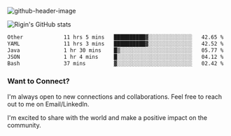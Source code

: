 
![github-header-image](https://github.com/riginoommen/riginoommen/assets/3840244/889cae65-df55-4cda-86cc-bf21bf1f2e96)

![Rigin's GitHub stats](https://github-readme-stats.vercel.app/api?username=riginoommen\&show_icons=true\&show=reviews,discussions_started,discussions_answered,prs_merged,prs_merged_percentage)


<!--START_SECTION:waka-->

```txt
Other             11 hrs 5 mins   ██████████▓░░░░░░░░░░░░░░   42.65 %
YAML              11 hrs 3 mins   ██████████▓░░░░░░░░░░░░░░   42.52 %
Java              1 hr 30 mins    █▒░░░░░░░░░░░░░░░░░░░░░░░   05.77 %
JSON              1 hr 4 mins     █░░░░░░░░░░░░░░░░░░░░░░░░   04.12 %
Bash              37 mins         ▓░░░░░░░░░░░░░░░░░░░░░░░░   02.42 %
```

<!--END_SECTION:waka-->

### Want to Connect?

I'm always open to new connections and collaborations. Feel free to reach out to me on Email/LinkedIn.

I'm excited to share with the world and make a positive impact on the community.
